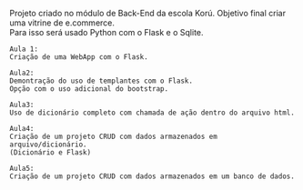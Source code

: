 Projeto criado no módulo de Back-End da escola Korú.
Objetivo final criar uma vitrine de e.commerce.    
    Para isso será usado Python com o Flask e o Sqlite.
    
    Aula 1:
    Criação de uma WebApp com o Flask.
    
    Aula2:
    Demontração do uso de templantes com o Flask.
    Opção com o uso adicional do bootstrap.

    Aula3:
    Uso de dicionário completo com chamada de ação dentro do arquivo html.
    
    Aula4:
    Criação de um projeto CRUD com dados armazenados em arquivo/dicionário. 
    (Dicionário e Flask)

    Aula5:
    Criação de um projeto CRUD com dados armazenados em um banco de dados.
    

